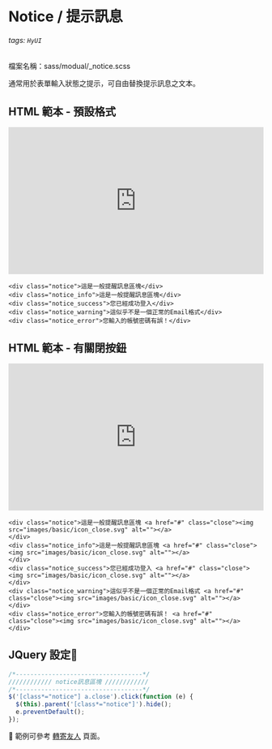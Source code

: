 # Notice / 提示訊息

###### tags: `HyUI`

檔案名稱：sass/modual/\_notice.scss

通常用於表單輸入狀態之提示，可自由替換提示訊息之文本。

## HTML 範本 - 預設格式

<iframe height="290" style="width: 100%;" scrolling="no" title="Notice / 提示訊息" src="https://codepen.io/u00hyui/embed/rNyxZdv?height=265&theme-id=dark&default-tab=html,result" frameborder="no" loading="lazy" allowtransparency="true" allowfullscreen="true">
  See the Pen <a href='https://codepen.io/u00hyui/pen/rNyxZdv'>Notice / 提示訊息</a> by u00hyui
  (<a href='https://codepen.io/u00hyui'>@u00hyui</a>) on <a href='https://codepen.io'>CodePen</a>.
</iframe>

```htmlmixed=
<div class="notice">這是一般提醒訊息區塊</div>
<div class="notice_info">這是一般提醒訊息區塊</div>
<div class="notice_success">您已經成功登入</div>
<div class="notice_warning">這似乎不是一個正常的Email格式</div>
<div class="notice_error">您輸入的帳號密碼有誤！</div>
```

## HTML 範本 - 有關閉按鈕

<iframe height="290" style="width: 100%;" scrolling="no" title="Notice / 提示訊息- 有關閉按鈕" src="https://codepen.io/u00hyui/embed/wvJMEXz?height=265&theme-id=dark&default-tab=html,result" frameborder="no" loading="lazy" allowtransparency="true" allowfullscreen="true">
  See the Pen <a href='https://codepen.io/u00hyui/pen/wvJMEXz'>Notice / 提示訊息- 有關閉按鈕</a> by u00hyui
  (<a href='https://codepen.io/u00hyui'>@u00hyui</a>) on <a href='https://codepen.io'>CodePen</a>.
</iframe>

```htmlmixed=
<div class="notice">這是一般提醒訊息區塊 <a href="#" class="close"><img src="images/basic/icon_close.svg" alt=""></a>
</div>
<div class="notice_info">這是一般提醒訊息區塊 <a href="#" class="close"><img src="images/basic/icon_close.svg" alt=""></a>
</div>
<div class="notice_success">您已經成功登入 <a href="#" class="close"><img src="images/basic/icon_close.svg" alt=""></a>
</div>
<div class="notice_warning">這似乎不是一個正常的Email格式 <a href="#" class="close"><img src="images/basic/icon_close.svg" alt=""></a>
</div>
<div class="notice_error">您輸入的帳號密碼有誤！ <a href="#" class="close"><img src="images/basic/icon_close.svg" alt=""></a>
</div>
```

## JQuery 設定:round_pushpin:

```javascript
/*-----------------------------------*/
//////////// notice訊息區塊 ////////////
/*-----------------------------------*/
$('[class*="notice"] a.close').click(function (e) {
  $(this).parent('[class*="notice"]').hide();
  e.preventDefault();
});
```

:link: 範例可參考 [轉寄友人](https://hywebu00.github.io/hyui_flex/fp_template.htm) 頁面。

<style>
.ui-infobar{
max-width:95%;
}
.markdown-body{
max-width:95%;
}
</style>
